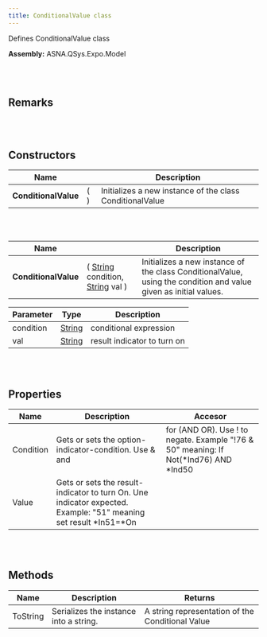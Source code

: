 ```yaml
---
title: ConditionalValue class
---
```


Defines ConditionalValue class

**Assembly:** ASNA.QSys.Expo.Model

<br>
<br>

## Remarks

<br>
<br>

## Constructors

| Name |  | Description |
| --- | --- | --- |
**ConditionalValue** | (  ) | Initializes a new instance of the class ConditionalValue


<br>
<br>

| Name |  | Description |
| --- | --- | --- |
**ConditionalValue** | ( [String](https://docs.microsoft.com/en-us/dotnet/api/system.string?view=net-5.0) condition, [String](https://docs.microsoft.com/en-us/dotnet/api/system.string?view=net-5.0) val ) | Initializes a new instance of the class ConditionalValue, using the condition and value given as initial values.


| Parameter | Type | Description
| --- | --- | ---
| condition | [String](https://docs.microsoft.com/en-us/dotnet/api/system.string?view=net-5.0) | conditional expression 
| val | [String](https://docs.microsoft.com/en-us/dotnet/api/system.string?view=net-5.0) | result indicator to turn on 


<br>
<br>

## Properties

| Name | Description | Accesor
| --- | --- | ---
| Condition | Gets or sets the option-indicator-condition. Use & and | for (AND OR). Use ! to negate. Example "!76 & 50" meaning: If Not(*Ind76) AND *Ind50 | 
| Value | Gets or sets the result-indicator to turn On. Une indicator expected. Example: "51" meaning set result *In51=*On | 

<br>
<br>

## Methods

| Name | Description | Returns
| --- | --- | ---
| ToString | Serializes the instance into a string. | A string representation of the Conditional Value

<br>
<br>

